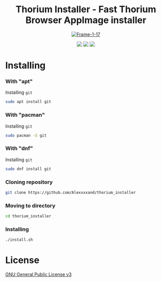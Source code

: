 <h1 align="center">
  Thorium Installer - Fast Thorium Browser AppImage installer
</h1>

<p align="center">
  <a href="https://imgbb.com/"><img src="https://i.ibb.co/BcKrcDd/Frame-1-17.png" alt="Frame-1-17" border="0"></a>
</p>

<p align="center">
   <img src="https://img.shields.io/badge/language-bash-green?"> <img src="https://img.shields.io/badge/platform-linux-yellow?logo=linux"> <img src="https://img.shields.io/badge/license-GNU_GPLv3-red?logo=gnu">
</p>

# Installing

### With "apt"

Installing <code>git</code>

```bash
sudo apt install git
```

### With "pacman"

Installing <code>git</code>

```bash
sudo pacman -S git
```

### With "dnf"

Installing <code>git</code>

```bash
sudo dnf install git
```

### Cloning repository

```bash
git clone https://github.com/Alexxxxand/thorium_installer
```

### Moving to directory

```bash
cd thorium_installer
```

### Installing 

```bash
./install.sh
```

# License

<a href="https://www.gnu.org/licenses/quick-guide-gplv3.en.html">GNU General Public License v3</a>
